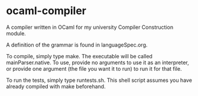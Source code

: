 # ocaml-compiler

A compiler written in OCaml for my university Compiler Construction module.

A definition of the grammar is found in languageSpec.org.

To compile, simply type make. The executable will be called mainParser.native. To use, provide no arguments to use it as an interpreter, or provide one argument (the file you want it to run) to run it for that file.

To run the tests, simply type runtests.sh. This shell script assumes you have already compiled with make beforehand.

